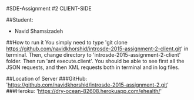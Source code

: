 ﻿#SDE-Assignment #2 CLIENT-SIDE    

##Student:
- Navid Shamsizadeh

##How to run it
You simply need to type 'git clone https://github.com/navidkhorshid/introsde-2015-assignment-2-client.git' in terminal.
Then, change directory to 'introsde-2015-assignment-2-client' folder. Then run 'ant execute.client'. You should be able to 
see first all the JSON requests, and then XML requests both in terminal and in log files.

##Location of Server
###GitHub: 'https://github.com/navidkhorshid/introsde-2015-assignment-2.git'
###Heroku: 'https://dry-ocean-82608.herokuapp.com/ehealth/'

